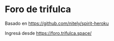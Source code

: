 # Foro de trifulca

Basado en https://github.com/nitely/spirit-heroku

Ingresá desde https://foro.trifulca.space/

